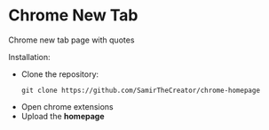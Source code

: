 # Chrome New Tab

Chrome new tab page with quotes

Installation:

- Clone the repository:
    ```
    git clone https://github.com/SamirTheCreator/chrome-homepage
    ```
- Open chrome extensions
- Upload the __homepage__


